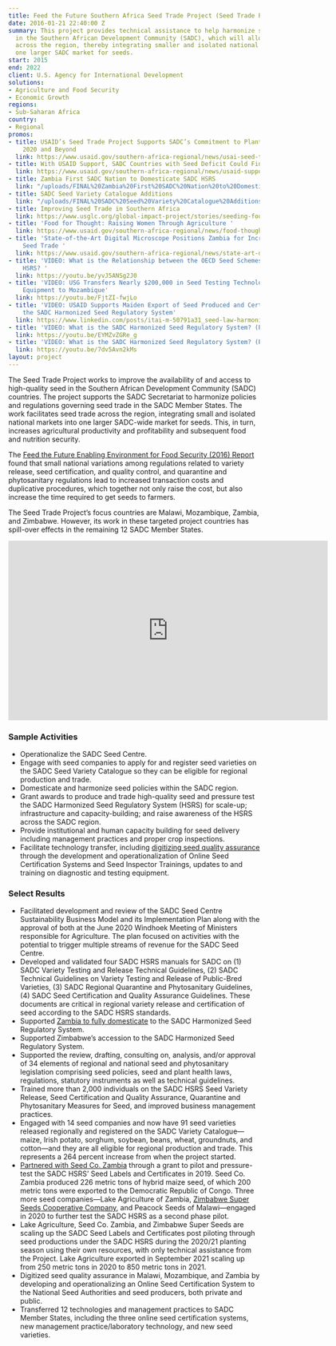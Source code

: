 ```yaml
---
title: Feed the Future Southern Africa Seed Trade Project (Seed Trade Project)
date: 2016-01-21 22:40:00 Z
summary: This project provides technical assistance to help harmonize seed regulations
  in the Southern African Development Community (SADC), which will allow seed trade
  across the region, thereby integrating smaller and isolated national markets into
  one larger SADC market for seeds.
start: 2015
end: 2022
client: U.S. Agency for International Development
solutions:
- Agriculture and Food Security
- Economic Growth
regions:
- Sub-Saharan Africa
country:
- Regional
promos:
- title: USAID’s Seed Trade Project Supports SADC’s Commitment to Plant Health in
    2020 and Beyond
  link: https://www.usaid.gov/southern-africa-regional/news/usai-seed-trade-project-support-sadcs-commitment-plant-health-2020
- title: With USAID Support, SADC Countries with Seed Deficit Could Find Relief Soon
  link: https://www.usaid.gov/southern-africa-regional/news/usaid-support-sadc-countries-seed-deficits-could-find-relief-soon
- title: Zambia First SADC Nation to Domesticate SADC HSRS
  link: "/uploads/FINAL%20Zambia%20First%20SADC%20Nation%20to%20Domesticate%20SADC%20HSRS.pdf"
- title: SADC Seed Variety Catalogue Additions
  link: "/uploads/FINAL%20SADC%20Seed%20Variety%20Catalogue%20Additions%2009%2011%2020.pdf"
- title: Improving Seed Trade in Southern Africa
  link: https://www.usglc.org/global-impact-project/stories/seeding-food-security
- title: 'Food for Thought: Raising Women Through Agriculture '
  link: https://www.usaid.gov/southern-africa-regional/news/food-thought-raising-women-through-agriculture
- title: 'State-of-the-Art Digital Microscope Positions Zambia for Increased International
    Seed Trade '
  link: https://www.usaid.gov/southern-africa-regional/news/state-art-digital-microscope-positions-zambia-increased-international-seed
- title: 'VIDEO: What is the Relationship between the OECD Seed Schemes and the SADC
    HSRS? '
  link: https://youtu.be/yvJ5ANSg2J0
- title: 'VIDEO: USG Transfers Nearly $200,000 in Seed Testing Technology and Lab
    Equipment to Mozambique'
  link: https://youtu.be/FjtZI-fwjLo
- title: 'VIDEO: USAID Supports Maiden Export of Seed Produced and Certified under
    the SADC Harmonized Seed Regulatory System'
  link: https://www.linkedin.com/posts/itai-m-50791a31_seed-law-harmonization-in-sadc-gathers-momentum-activity-6634476458905604096-qAe7
- title: 'VIDEO: What is the SADC Harmonized Seed Regulatory System? (Part 1)'
  link: https://youtu.be/EYMZvZGRe_g
- title: 'VIDEO: What is the SADC Harmonized Seed Regulatory System? (Part 2)'
  link: https://youtu.be/7dv5Avn2kMs
layout: project
---
```


The Seed Trade Project works to improve the availability of and access to high-quality seed in the Southern African Development Community (SADC) countries. The project supports the SADC Secretariat to harmonize policies and regulations governing seed trade in the SADC Member States. The work facilitates seed trade across the region, integrating small and isolated national markets into one larger SADC-wide market for seeds. This, in turn, increases agricultural productivity and profitability and subsequent food and nutrition security.

The [Feed the Future Enabling Environment for Food Security (2016) Report](https://agrilinks.org/activities/feed-future-enabling-environment-food-security-project) found that small national variations among regulations related to variety release, seed certification, and quality control, and quarantine and phytosanitary regulations lead to increased transaction costs and duplicative procedures, which together not only raise the cost, but also increase the time required to get seeds to farmers.

The Seed Trade Project’s focus countries are Malawi, Mozambique, Zambia, and Zimbabwe. However, its work in these targeted project countries has spill-over effects in the remaining 12 SADC Member States.

<iframe src="https://player.vimeo.com/video/212912142" width="640" height="360" frameborder="0" webkitallowfullscreen mozallowfullscreen allowfullscreen></iframe>

### Sample Activities

* Operationalize the SADC Seed Centre.
* Engage with seed companies to apply for and register seed varieties on the SADC Seed Variety Catalogue so they can be eligible for regional production and trade.
* Domesticate and harmonize seed policies within the SADC region.
* Grant awards to produce and trade high-quality seed and pressure test the SADC Harmonized Seed Regulatory System (HSRS) for scale-up; infrastructure and capacity-building; and raise awareness of the HSRS across the SADC region.
* Provide institutional and human capacity building for seed delivery including management practices and proper crop inspections.
* Facilitate technology transfer, including [digitizing seed quality assurance](http://dai-global-developments.com/articles/four-recommendations-for-strengthening-seed-systems/) through the development and operationalization of Online Seed Certification Systems and Seed Inspector Trainings, updates to and training on diagnostic and testing equipment.

### Select Results

* Facilitated development and review of the SADC Seed Centre Sustainability Business Model and its Implementation Plan along with the approval of both at the June 2020 Windhoek Meeting of Ministers responsible for Agriculture. The plan focused on activities with the potential to trigger multiple streams of revenue for the SADC Seed Centre.
* Developed and validated four SADC HSRS manuals for SADC on (1) SADC Variety Testing and Release Technical Guidelines, (2) SADC Technical Guidelines on Variety Testing and Release of Public-Bred Varieties, (3) SADC Regional Quarantine and Phytosanitary Guidelines, (4) SADC Seed Certification and Quality Assurance Guidelines. These documents are critical in regional variety release and certification of seed according to the SADC HSRS standards.
* Supported [Zambia to fully domesticate](https://www.usaid.gov/southern-africa-regional/news/zambia-first-nation-domesticate-regional-seed-trade-policy) to the SADC Harmonized Seed Regulatory System.
* Supported Zimbabwe’s accession to the SADC Harmonized Seed Regulatory System.
* Supported the review, drafting, consulting on, analysis, and/or approval of 34 elements of regional and national seed and phytosanitary legislation comprising seed policies, seed and plant health laws, regulations, statutory instruments as well as technical guidelines.
* Trained more than 2,000 individuals on the SADC HSRS Seed Variety Release, Seed Certification and Quality Assurance, Quarantine and Phytosanitary Measures for Seed, and improved business management practices.
* Engaged with 14 seed companies and now have 91 seed varieties released regionally and registered on the SADC Variety Catalogue—maize, Irish potato, sorghum, soybean, beans, wheat, groundnuts, and cotton—and they are all eligible for regional production and trade. This represents a 264 percent increase from when the project started. 
* [Partnered with Seed Co. Zambia](https://www.usaid.gov/southern-africa-regional/news/seed-zambia-fields-democratic-republic-congo) through a grant to pilot and pressure-test the SADC HSRS’ Seed Labels and Certificates in 2019. Seed Co. Zambia produced 226 metric tons of hybrid maize seed, of which 200 metric tons were exported to the Democratic Republic of Congo. Three more seed companies—Lake Agriculture of Zambia, [Zimbabwe Super Seeds Cooperative Company](https://www.usaid.gov/southern-africa-regional/news/regional-seed-trade-empowers-farmers-and-bolsters-food-security), and Peacock Seeds of Malawi—engaged in 2020 to further test the SADC HSRS as a second phase pilot.
* Lake Agriculture, Seed Co. Zambia, and Zimbabwe Super Seeds are scaling up the SADC Seed Labels and Certificates post piloting through seed productions under the SADC HSRS during the 2020/21 planting season using their own resources, with only technical assistance from the Project. Lake Agriculture exported in September 2021 scaling up from 250 metric tons in 2020 to 850 metric tons in 2021.  
* Digitized seed quality assurance in Malawi, Mozambique, and Zambia by developing and operationalizing an Online Seed Certification System to the National Seed Authorities and seed producers, both private and public.
* Transferred 12 technologies and management practices to SADC Member States, including the three online seed certification systems, new management practice/laboratory technology, and new seed varieties.